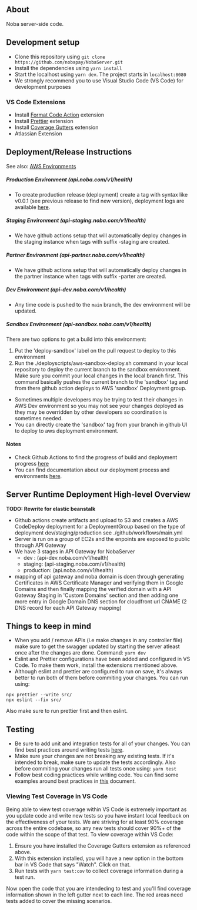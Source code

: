 ## About

Noba server-side code.

## Development setup

- Clone this repository using `git clone https://github.com/nobapay/NobaServer.git`
- Install the dependencies using `yarn install`
- Start the localhost using `yarn dev`. The project starts in `localhost:8080`
- We strongly recommend you to use Visual Studio Code (VS Code) for development purposes

### VS Code Extensions

- Install [Format Code Action](https://marketplace.visualstudio.com/items?itemName=rohit-gohri.format-code-action) extension
- Install [Prettier](https://marketplace.visualstudio.com/items?itemName=esbenp.prettier-vscode) extension
- Install [Coverage Gutters](https://marketplace.visualstudio.com/items?itemName=ryanluker.vscode-coverage-gutters) extension
- Atlassian Extension

## Deployment/Release Instructions

See also: [AWS Environments](https://www.notion.so/onenoba/Noba-AWS-Environment-7728839e49f349aaa5a41c124c19ab06)

##### Production Environment (api.noba.com/v1/health)

- To create production release (deployment) create a tag with syntax like v0.0.1 (see previous release to find new version), deployment logs are available [here]().

##### Staging Environment (api-staging.noba.com/v1/health)

- We have github actions setup that will automatically deploy changes in the staging instance when tags with suffix -staging are created.

##### Partner Environment (api-partner.noba.com/v1/health)

- We have github actions setup that will automatically deploy changes in the partner instance when tags with suffix -parter are created.

##### Dev Environment (api-dev.noba.com/v1/health)

- Any time code is pushed to the `main` branch, the dev environment will be updated.

##### Sandbox Environment (api-sandbox.noba.com/v1/health)

There are two options to get a build into this environment:

1. Put the 'deploy-sandbox' label on the pull request to deploy to this environment
2. Run the ./deployscripts/aws-sandbox-deploy.sh command in your local repository to deploy the current branch to the sandbox environment. Make sure you commit your local changes in the local branch first. This command basically pushes the current branch to the 'sandbox' tag and from there github action deploys to AWS 'sandbox' Deployment group.

- Sometimes multiple developers may be trying to test their changes in AWS Dev environment so you may not see your changes deployed as they may be overridden by other developers so coordination is sometimes needed.
- You can directly create the 'sandbox' tag from your branch in github UI to deploy to aws deployment environment.

#### Notes

- Check Github Actions to find the progress of build and deployment progress [here](https://github.com/nobapay/NobaServer/actions)
- You can find documentation about our deployment process and environments [here](https://www.notion.so/onenoba/Noba-AWS-Environment-7728839e49f349aaa5a41c124c19ab06).

## Server Runtime Deployment High-level Overview

**TODO: Rewrite for elastic beanstalk**

- Github actions create artifacts and upload to S3 and creates a AWS CodeDeploy deployment for a DeploymentGroup based on the type of deployment dev/staging/production see ./github/workflows/main.yml
- Server is run on a group of EC2s and the enpoints are exposed to public through API Gateway
- We have 3 stages in API Gateway for NobaServer
  - dev : (api-dev.noba.com/v1/health)
  - staging: (api-staging.noba.com/v1/health)
  - production: (api.noba.com/v1/health)
- mapping of api gateway and noba domain is doen through generating Certificates in AWS Certificate Manager and verifying them in Google Domains and then finally mapping the verified domain with a API Gateway Staging in 'Custom Domains' section and then adding one more entry in Google Domain DNS section for cloudfront url CNAME (2 DNS record for each API Gateway mapping)

## Things to keep in mind

- When you add / remove APIs (i.e make changes in any controller file) make sure to get the swagger updated by starting the server atleast once after the changes are done. Command: `yarn dev`
- Eslint and Prettier configurations have been added and configured in VS Code. To make them work, install the extensions mentioned above.
- Although eslint and prettier are configured to run on save, it's always better to run both of them before commiting your changes. You can run using:

```
npx prettier --write src/
npx eslint --fix src/
```

Also make sure to run prettier first and then eslint.

## Testing

- Be sure to add unit and integration tests for all of your changes. You can find best practices around writing tests [here](https://www.notion.so/onenoba/Best-Practices-on-Testing-a29dc328521d481bba97ae4f268aa37a).
- Make sure your changes are not breaking any existing tests. If it's intended to break, make sure to update the tests accordingly. Also before commiting your changes run all tests once using: `yarn test`
- Follow best coding practices while writing code. You can find some examples around best practices in [this]() document.

### Viewing Test Coverage in VS Code

Being able to view test coverage within VS Code is extremely important as you update code and write new tests so you have instant local feedback on the effectiveness of your tests. We are striving for at least 90% coverage across the entire codebase, so any new tests should cover 90%+ of the code within the scope of that test.
To view coverage within VS Code:

1. Ensure you have installed the Coverage Gutters extension as referenced above.
2. With this extension installed, you will have a new option in the bottom bar in VS Code that says "Watch". Click on that.
3. Run tests with `yarn test:cov` to collect coverage information during a test run.

Now open the code that you are intendeding to test and you'll find coverage information shown in the left gutter next to each line. The red areas need tests added to cover the missing scenarios.
